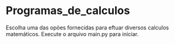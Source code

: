 # Programas_de_calculos

Escolha uma das opões fornecidas para eftuar diversos calculos matemáticos.
Execute o arquivo main.py para iniciar.
